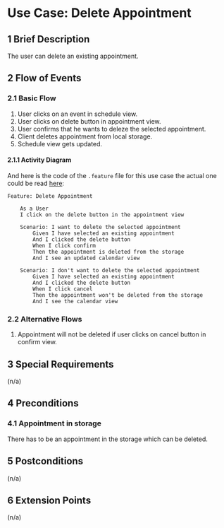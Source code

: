 # Use Case: Delete Appointment
## 1 Brief Description

The user can delete an existing appointment.

## 2 Flow of Events

### 2.1 Basic Flow

  1. User clicks on an event in schedule view.
  2. User clicks on delete button in appointment view.
  3. User confirms that he wants to deleze the selected appointment.
  4. Client deletes appointment from local storage.
  5. Schedule view gets updated.
  
#### 2.1.1 Activity Diagram

<!--![OUCD] -->

And here is the code of the  `.feature` file for this use case the actual one could be read [here](https://github.com/PatrickFreyy/PlanIt/blob/main/src/test/java/de/dhbw/planit/usecase5.feature):

```feature 
Feature: Delete Appointment

    As a User
    I click on the delete button in the appointment view

    Scenario: I want to delete the selected appointment
        Given I have selected an existing appointment
        And I clicked the delete button
        When I click confirm
        Then the appointment is deleted from the storage
        And I see an updated calendar view

    Scenario: I don't want to delete the selected appointment
        Given I have selected an existing appointment
        And I clicked the delete button
        When I click cancel
        Then the appointment won't be deleted from the storage
        And I see the calendar view
```
<!-- ![OUCB] -->

<!-- #### 2.1.2 Mock-up --> 

<!-- ![OUCA] -->

### 2.2 Alternative Flows
  1. Appointment will not be deleted if user clicks on cancel button in confirm view.

## 3 Special Requirements

(n/a)

## 4 Preconditions

### 4.1 Appointment in storage

There has to be an appointment in the storage which can be deleted.

## 5 Postconditions

(n/a)

## 6 Extension Points

(n/a)

<!-- Picture-Link definitions: -->
[OUCD]: https://github.com/PatrickFreyy/PlanIt/blob/main/docs/usecase1_1.png
[OUCA]: https://github.com/PatrickFreyy/PlanIt/blob/main/docs/view.png
[OUCB]: https://github.com/PatrickFreyy/PlanIt/blob/main/docs/feature1.png
